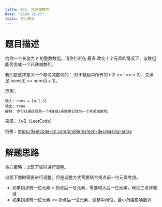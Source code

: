 ```yaml
---
title: 665. 非递减数列
date: "2020-11-27"
topic: 贪心算法
---
```

# 题目描述
给你一个长度为 n 的整数数组，请你判断在 最多 改变 1 个元素的情况下，该数组能否变成一个非递减数列。

我们是这样定义一个非递减数列的： 对于数组中所有的 i (0 <= i <= n-2)，总满足 nums[i] <= nums[i + 1]。

示例：
```
输入: nums = [4,2,3]
输出: true
解释: 你可以通过把第一个4变成1来使得它成为一个非递减数列。
```

来源：力扣（LeetCode）

链接：https://leetcode-cn.com/problems/non-decreasing-array

# 解题思路

贪心策略：出现下坡时进行调整。

出现下坡时需要进行调整，但是调整方式需要结合拐点前一位元素考虑。

- 如果拐点前一位元素 > 拐点后一位元素，需要增大后一位元素，保证三点非递减
- 如果拐点前一位元素 <= 拐点后一位元素，调整中间位，最小范围影响数列